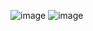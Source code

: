 ![image](https://user-images.githubusercontent.com/60592684/232060776-bd5ee9b6-c429-4f5a-a773-22ae6c6a2b39.png)
![image](https://user-images.githubusercontent.com/60592684/232060865-d5438b9d-a99a-4b02-8f88-d5d903579b1f.png)
